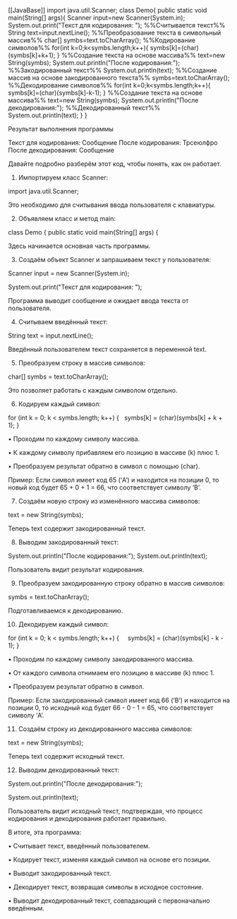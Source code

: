 [[JavaBase]]
import java.util.Scanner;
class Demo{
	public static void main(String[] args){
		Scanner input=new Scanner(System.in);
		System.out.print("Текст для кодирования: ");
%%Считывается текст%%
		String text=input.nextLine();
%%Преобразование текста в символьный массив%%
		char[] symbs=text.toCharArray();
%%Кодирование символов%%
		for(int k=0;k<symbs.length;k++){
			symbs[k]=(char)(symbs[k]+k+1);
		}
%%Создание текста на основе массива%%
		text=new String(symbs);
		System.out.println("После кодирования:");
%%Закодированный текст%%
		System.out.println(text);
%%Создание массив на основе закодированного текста%%
		symbs=text.toCharArray();
%%Декодирование символов%%
		for(int k=0;k<symbs.length;k++){
			symbs[k]=(char)(symbs[k]-k-1);
		}
%%Создание текста на основе массива%%
		text=new String(symbs);
		System.out.println("После декодирования:");
%%Декодированный текст%%
		System.out.println(text);
	}
}

Результат выполнения программы

Текст для кодирования: Сообщение
После кодирования: Трсеюлфро
После декодирования: Сообщение


Давайте подробно разберём этот код, чтобы понять, как он работает.

1. Импортируем класс Scanner:

import java.util.Scanner;

Это необходимо для считывания ввода пользователя с клавиатуры.

2. Объявляем класс и метод main:

class Demo {
 public static void main(String[] args) {

Здесь начинается основная часть программы.

3. Создаём объект Scanner и запрашиваем текст у пользователя:

Scanner input = new Scanner(System.in);

System.out.print("Текст для кодирования: ");

Программа выводит сообщение и ожидает ввода текста от пользователя.

4. Считываем введённый текст:

String text = input.nextLine();

Введённый пользователем текст сохраняется в переменной text.

5. Преобразуем строку в массив символов:

char[] symbs = text.toCharArray();

Это позволяет работать с каждым символом отдельно.

6. Кодируем каждый символ:

for (int k = 0; k < symbs.length; k++) {
   symbs[k] = (char)(symbs[k] + k + 1);
}

• Проходим по каждому символу массива.

• К каждому символу прибавляем его позицию в массиве (k) плюс 1.

• Преобразуем результат обратно в символ с помощью (char).

Пример: Если символ имеет код 65 (‘A’) и находится на позиции 0, то новый код будет 65 + 0 + 1 = 66, что соответствует символу ‘B’.

7. Создаём новую строку из изменённого массива символов:

text = new String(symbs);

Теперь text содержит закодированный текст.

8. Выводим закодированный текст:

System.out.println("После кодирования:");
System.out.println(text);

Пользователь видит результат кодирования.

9. Преобразуем закодированную строку обратно в массив символов:

symbs = text.toCharArray();

Подготавливаемся к декодированию.

10. Декодируем каждый символ:

for (int k = 0; k < symbs.length; k++) {
    symbs[k] = (char)(symbs[k] - k - 1);
}

• Проходим по каждому символу закодированного массива.

• От каждого символа отнимаем его позицию в массиве (k) плюс 1.

• Преобразуем результат обратно в символ.

Пример: Если закодированный символ имеет код 66 (‘B’) и находится на позиции 0, то исходный код будет 66 - 0 - 1 = 65, что соответствует символу ‘A’.

11. Создаём строку из декодированного массива символов:

text = new String(symbs);

Теперь text содержит исходный текст.

12. Выводим декодированный текст:

System.out.println("После декодирования:");

System.out.println(text);

Пользователь видит исходный текст, подтверждая, что процесс кодирования и декодирования работает правильно.

В итоге, эта программа:

• Считывает текст, введённый пользователем.

• Кодирует текст, изменяя каждый символ на основе его позиции.

• Выводит закодированный текст.

• Декодирует текст, возвращая символы в исходное состояние.

• Выводит декодированный текст, совпадающий с первоначально введённым.
